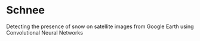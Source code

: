 # Schnee
Detecting the presence of snow on satellite images from Google Earth
using Convolutional Neural Networks
